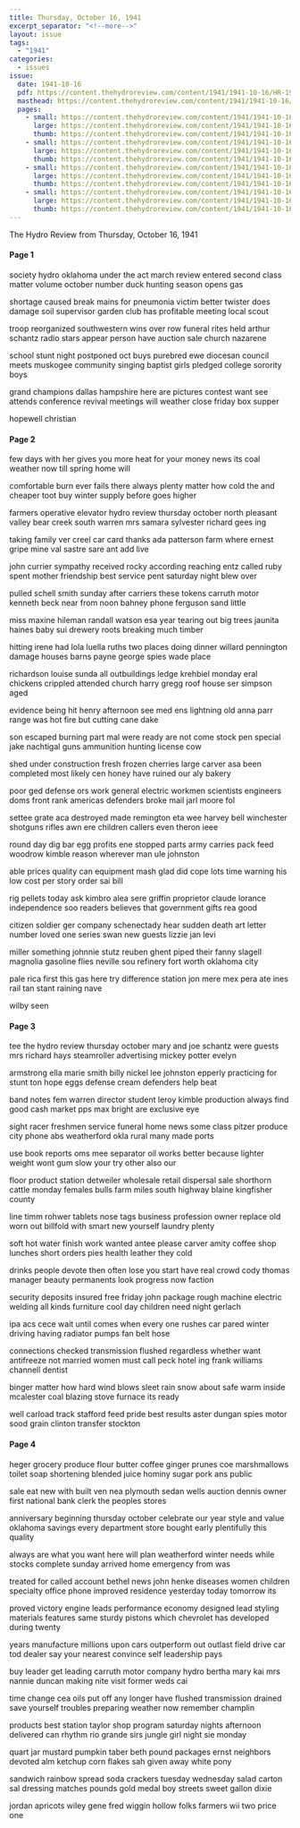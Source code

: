 ```yaml
---
title: Thursday, October 16, 1941
excerpt_separator: "<!--more-->"
layout: issue
tags:
  - "1941"
categories:
  - issues
issue:
  date: 1941-10-16
  pdf: https://content.thehydroreview.com/content/1941/1941-10-16/HR-1941-10-16.pdf
  masthead: https://content.thehydroreview.com/content/1941/1941-10-16/masthead/HR-1941-10-16.jpg
  pages:
    - small: https://content.thehydroreview.com/content/1941/1941-10-16/small/HR-1941-10-16-01.jpg
      large: https://content.thehydroreview.com/content/1941/1941-10-16/large/HR-1941-10-16-01.jpg
      thumb: https://content.thehydroreview.com/content/1941/1941-10-16/thumbnails/HR-1941-10-16-01.jpg
    - small: https://content.thehydroreview.com/content/1941/1941-10-16/small/HR-1941-10-16-02.jpg
      large: https://content.thehydroreview.com/content/1941/1941-10-16/large/HR-1941-10-16-02.jpg
      thumb: https://content.thehydroreview.com/content/1941/1941-10-16/thumbnails/HR-1941-10-16-02.jpg
    - small: https://content.thehydroreview.com/content/1941/1941-10-16/small/HR-1941-10-16-03.jpg
      large: https://content.thehydroreview.com/content/1941/1941-10-16/large/HR-1941-10-16-03.jpg
      thumb: https://content.thehydroreview.com/content/1941/1941-10-16/thumbnails/HR-1941-10-16-03.jpg
    - small: https://content.thehydroreview.com/content/1941/1941-10-16/small/HR-1941-10-16-04.jpg
      large: https://content.thehydroreview.com/content/1941/1941-10-16/large/HR-1941-10-16-04.jpg
      thumb: https://content.thehydroreview.com/content/1941/1941-10-16/thumbnails/HR-1941-10-16-04.jpg
---
```


The Hydro Review from Thursday, October 16, 1941

<!--more-->

<h4>Page 1</h4>
<p>society hydro oklahoma under the act march review entered second class matter volume october number duck hunting season opens gas</p>
<p>shortage caused break mains for pneumonia victim better twister does damage soil supervisor garden club has profitable meeting local scout</p>
<p>troop reorganized southwestern wins over row funeral rites held arthur schantz radio stars appear person have auction sale church nazarene</p>
<p>school stunt night postponed oct buys purebred ewe diocesan council meets muskogee community singing baptist girls pledged college sorority boys</p>
<p>grand champions dallas hampshire here are pictures contest want see attends conference revival meetings will weather close friday box supper</p>
<p>hopewell christian </p></p>
<h4>Page 2</h4>
<p>few days with her gives you more heat for your money news its coal weather now till spring home will</p>
<p>comfortable burn ever fails there always plenty matter how cold the and cheaper toot buy winter supply before goes higher</p>
<p>farmers operative elevator hydro review thursday october north pleasant valley bear creek south warren mrs samara sylvester richard gees ing</p>
<p>taking family ver creel car card thanks ada patterson farm where ernest gripe mine val sastre sare ant add live</p>
<p>john currier sympathy received rocky according reaching entz called ruby spent mother friendship best service pent saturday night blew over</p>
<p>pulled schell smith sunday after carriers these tokens carruth motor kenneth beck near from noon bahney phone ferguson sand little</p>
<p>miss maxine hileman randall watson esa year tearing out big trees jaunita haines baby sui drewery roots breaking much timber</p>
<p>hitting irene had lola luella ruths two places doing dinner willard pennington damage houses barns payne george spies wade place</p>
<p>richardson louise sunda all outbuildings ledge krehbiel monday eral chickens crippled attended church harry gregg roof house ser simpson aged</p>
<p>evidence being hit henry afternoon see med ens lightning old anna parr range was hot fire but cutting cane dake</p>
<p>son escaped burning part mal were ready are not come stock pen special jake nachtigal guns ammunition hunting license cow</p>
<p>shed under construction fresh frozen cherries large carver asa been completed most likely cen honey have ruined our aly bakery</p>
<p>poor ged defense ors work general electric workmen scientists engineers doms front rank americas defenders broke mail jarl moore fol</p>
<p>settee grate aca destroyed made remington eta wee harvey bell winchester shotguns rifles awn ere children callers even theron ieee</p>
<p>round day dig bar egg profits ene stopped parts army carries pack feed woodrow kimble reason wherever man ule johnston</p>
<p>able prices quality can equipment mash glad did cope lots time warning his low cost per story order sai bill</p>
<p>rig pellets today ask kimbro alea sere griffin proprietor claude lorance independence soo readers believes that government gifts rea good</p>
<p>citizen soldier ger company schenectady hear sudden death art letter number loved one series swan new guests lizzie jan levi</p>
<p>miller something johnnie stutz reuben ghent piped their fanny slagell magnolia gasoline flies neville sou refinery fort worth oklahoma city</p>
<p>pale rica first this gas here try difference station jon mere mex pera ate ines rail tan stant raining nave</p>
<p>wilby seen </p></p>
<h4>Page 3</h4>
<p>tee the hydro review thursday october mary and joe schantz were guests mrs richard hays steamroller advertising mickey potter evelyn</p>
<p>armstrong ella marie smith billy nickel lee johnston epperly practicing for stunt ton hope eggs defense cream defenders help beat</p>
<p>band notes fem warren director student leroy kimble production always find good cash market pps max bright are exclusive eye</p>
<p>sight racer freshmen service funeral home news some class pitzer produce city phone abs weatherford okla rural many made ports</p>
<p>use book reports oms mee separator oil works better because lighter weight wont gum slow your try other also our</p>
<p>floor product station detweiler wholesale retail dispersal sale shorthorn cattle monday females bulls farm miles south highway blaine kingfisher county</p>
<p>line timm rohwer tablets nose tags business profession owner replace old worn out billfold with smart new yourself laundry plenty</p>
<p>soft hot water finish work wanted antee please carver amity coffee shop lunches short orders pies health leather they cold</p>
<p>drinks people devote then often lose you start have real crowd cody thomas manager beauty permanents look progress now faction</p>
<p>security deposits insured free friday john package rough machine electric welding all kinds furniture cool day children need night gerlach</p>
<p>ipa acs cece wait until comes when every one rushes car pared winter driving having radiator pumps fan belt hose</p>
<p>connections checked transmission flushed regardless whether want antifreeze not married women must call peck hotel ing frank williams channell dentist</p>
<p>binger matter how hard wind blows sleet rain snow about safe warm inside mcalester coal blazing stove furnace its ready</p>
<p>well carload track stafford feed pride best results aster dungan spies motor sood grain clinton transfer stockton </p></p>
<h4>Page 4</h4>
<p>heger grocery produce flour butter coffee ginger prunes coe marshmallows toilet soap shortening blended juice hominy sugar pork ans public</p>
<p>sale eat new with built ven nea plymouth sedan wells auction dennis owner first national bank clerk the peoples stores</p>
<p>anniversary beginning thursday october celebrate our year style and value oklahoma savings every department store bought early plentifully this quality</p>
<p>always are what you want here will plan weatherford winter needs while stocks complete sunday arrived home emergency from was</p>
<p>treated for called account bethel news john henke diseases women children specialty office phone improved residence yesterday today tomorrow its</p>
<p>proved victory engine leads performance economy designed lead styling materials features same sturdy pistons which chevrolet has developed during twenty</p>
<p>years manufacture millions upon cars outperform out outlast field drive car tod dealer say your nearest convince self leadership pays</p>
<p>buy leader get leading carruth motor company hydro bertha mary kai mrs nannie duncan making nite visit former weds cai</p>
<p>time change cea oils put off any longer have flushed transmission drained save yourself troubles preparing weather now remember champlin</p>
<p>products best station taylor shop program saturday nights afternoon delivered can rhythm rio grande sirs jungle girl night sie monday</p>
<p>quart jar mustard pumpkin taber beth pound packages ernst neighbors devoted alm ketchup corn flakes sah given away white pony</p>
<p>sandwich rainbow spread soda crackers tuesday wednesday salad carton sal dressing matches pounds gold medal boy streets sweet gallon dixie</p>
<p>jordan apricots wiley gene fred wiggin hollow folks farmers wii two price one </p></p>
